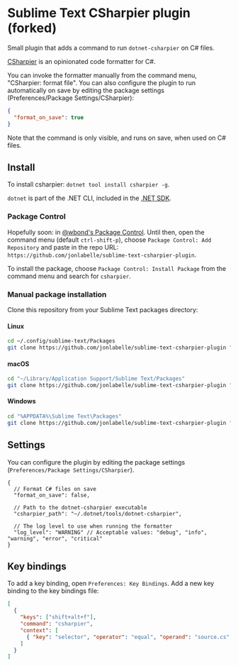 # Sublime Text CSharpier plugin (forked)

Small plugin that adds a command to run `dotnet-csharpier` on C# files.

[CSharpier][csharpier] is an opinionated code formatter for C#.

You can invoke the formatter manually from the command menu, "CSharpier: format file". You can also configure the plugin to run automatically on save by editing the package settings (Preferences/Package Settings/CSharpier):

```json
{
  "format_on_save": true
}
```

Note that the command is only visible, and runs on save, when used on C# files.

## Install

To install csharpier: `dotnet tool install csharpier -g`.

`dotnet` is part of the .NET CLI, included in the [.NET SDK][dotnet-sdk].

### Package Control

Hopefully soon: in [@wbond's Package Control][package-control]. Until then, open the command menu (default `ctrl-shift-p`), choose `Package Control: Add Repository` and paste in the repo URL: `https://github.com/jonlabelle/sublime-text-csharpier-plugin`.

To install the package, choose `Package Control: Install Package` from the command menu and search for `csharpier`.

### Manual package installation

Clone this repository from your Sublime Text packages directory:

#### Linux

```sh
cd ~/.config/sublime-text/Packages
git clone https://github.com/jonlabelle/sublime-text-csharpier-plugin "Csharpier"
```

#### macOS

```sh
cd "~/Library/Application Support/Sublime Text/Packages"
git clone https://github.com/jonlabelle/sublime-text-csharpier-plugin "Csharpier"
```

#### Windows

```sh
cd "%APPDATA%\Sublime Text\Packages"
git clone https://github.com/jonlabelle/sublime-text-csharpier-plugin "Csharpier"
```

## Settings

You can configure the plugin by editing the package settings (`Preferences/Package Settings/CSharpier`).

```jsonc
{
  // Format C# files on save
  "format_on_save": false,

  // Path to the dotnet-csharpier executable
  "csharpier_path": "~/.dotnet/tools/dotnet-csharpier",

  // The log level to use when running the formatter
  "log_level": "WARNING" // Acceptable values: "debug", "info", "warning", "error", "critical"
}
```

## Key bindings

To add a key binding, open `Preferences: Key Bindings`. Add a new key binding to the key bindings file:

```json
[
  {
    "keys": ["shift+alt+f"],
    "command": "csharpier",
    "context": [
      { "key": "selector", "operator": "equal", "operand": "source.cs" }
    ]
  }
]
```

[csharpier]: https://csharpier.com
[package-control]: https://packagecontrol.io
[dotnet-sdk]: https://learn.microsoft.com/en-us/dotnet/core/sdk#how-to-install-the-net-sdk
